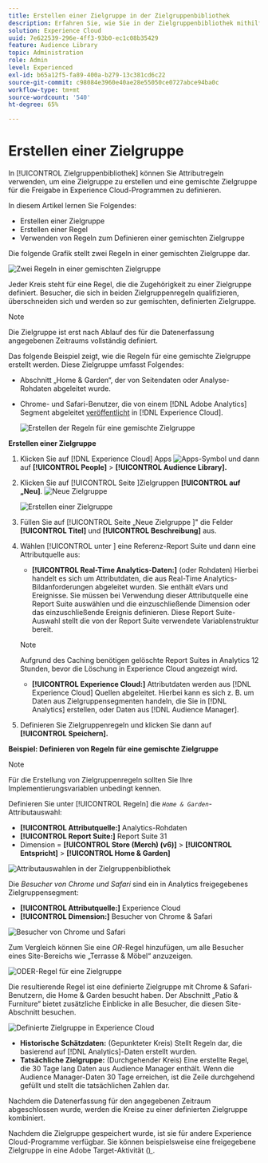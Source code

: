 ```yaml
---
title: Erstellen einer Zielgruppe in der Zielgruppenbibliothek
description: Erfahren Sie, wie Sie in der Zielgruppenbibliothek mithilfe von Attributregeln eine freigebbare Zielgruppe erstellen. Erfahren Sie, wie Sie eine Regel konfigurieren und eine gemischte Zielgruppe definieren.
solution: Experience Cloud
uuid: 7e622539-296e-4ff3-93b0-ec1c08b35429
feature: Audience Library
topic: Administration
role: Admin
level: Experienced
exl-id: b65a12f5-fa89-400a-b279-13c381cd6c22
source-git-commit: c98084e3960e40ae28e55050ce0727abce94ba0c
workflow-type: tm+mt
source-wordcount: '540'
ht-degree: 65%

---
```


# Erstellen einer Zielgruppe

In [!UICONTROL Zielgruppenbibliothek] können Sie Attributregeln verwenden, um eine Zielgruppe zu erstellen und eine gemischte Zielgruppe für die Freigabe in Experience Cloud-Programmen zu definieren.

In diesem Artikel lernen Sie Folgendes:

* Erstellen einer Zielgruppe
* Erstellen einer Regel
* Verwenden von Regeln zum Definieren einer gemischten Zielgruppe

Die folgende Grafik stellt zwei Regeln in einer gemischten Zielgruppe dar.

![Zwei Regeln in einer gemischten Zielgruppe](assets/audience_sharing.png)

Jeder Kreis steht für eine Regel, die die Zugehörigkeit zu einer Zielgruppe definiert. Besucher, die sich in beiden Zielgruppenregeln qualifizieren, überschneiden sich und werden so zur gemischten, definierten Zielgruppe.

>[!NOTE]
>
>Die Zielgruppe ist erst nach Ablauf des für die Datenerfassung angegebenen Zeitraums vollständig definiert.

Das folgende Beispiel zeigt, wie die Regeln für eine gemischte Zielgruppe erstellt werden. Diese Zielgruppe umfasst Folgendes:

* Abschnitt „Home &amp; Garden“, der von Seitendaten oder Analyse-Rohdaten abgeleitet wurde.
* Chrome- und Safari-Benutzer, die von einem [!DNL Adobe Analytics] Segment abgeleitet [veröffentlicht](overview.md) in [!DNL Experience Cloud].

  ![Erstellen der Regeln für eine gemischte Zielgruppe](assets/audience_create.png)

**Erstellen einer Zielgruppe**

1. Klicken Sie auf [!DNL Experience Cloud] Apps ![Apps-Symbol](assets/apps-icon.png) und dann auf **[!UICONTROL People]** > **[!UICONTROL Audience Library].**

1. Klicken Sie auf [!UICONTROL  Seite ]Zielgruppen **[!UICONTROL auf „Neu]**. ![Neue Zielgruppe](assets/add_icon_small.png)

   ![Erstellen einer Zielgruppe](assets/audience_create_new.png)

1. Füllen Sie auf [!UICONTROL  Seite „Neue Zielgruppe ]&quot; die Felder **[!UICONTROL Titel]** und **[!UICONTROL Beschreibung]** aus.
1. Wählen [!UICONTROL  unter ] eine Referenz-Report Suite und dann eine Attributquelle aus:

   * **[!UICONTROL Real-Time Analytics-Daten:]** (oder Rohdaten) Hierbei handelt es sich um Attributdaten, die aus Real-Time Analytics-Bildanforderungen abgeleitet wurden. Sie enthält eVars und Ereignisse. Sie müssen bei Verwendung dieser Attributquelle eine Report Suite auswählen und die einzuschließende Dimension oder das einzuschließende Ereignis definieren. Diese Report Suite-Auswahl stellt die von der Report Suite verwendete Variablenstruktur bereit.

   >[!NOTE]
   >
   >Aufgrund des Caching benötigen gelöschte Report Suites in Analytics 12 Stunden, bevor die Löschung in Experience Cloud angezeigt wird.

   * **[!UICONTROL Experience Cloud:]** Attributdaten werden aus [!DNL Experience Cloud] Quellen abgeleitet. Hierbei kann es sich z. B. um Daten aus Zielgruppensegmenten handeln, die Sie in [!DNL Analytics] erstellen, oder Daten aus [!DNL Audience Manager].

1. Definieren Sie Zielgruppenregeln und klicken Sie dann auf **[!UICONTROL Speichern].**

**Beispiel: Definieren von Regeln für eine gemischte Zielgruppe**

>[!NOTE]
>
>Für die Erstellung von Zielgruppenregeln sollten Sie Ihre Implementierungsvariablen unbedingt kennen.

Definieren Sie unter [!UICONTROL Regeln] die *`Home & Garden`*-Attributauswahl:

* **[!UICONTROL Attributquelle:]** Analytics-Rohdaten
* **[!UICONTROL Report Suite:]** Report Suite 31
* Dimension = **[!UICONTROL Store (Merch) (v6)]** > **[!UICONTROL Entspricht]** > **[!UICONTROL Home &amp; Garden]**

![Attributauswahlen in der Zielgruppenbibliothek](assets/home_garden.png)

Die *Besucher von Chrome und Safari* sind ein in Analytics freigegebenes Zielgruppensegment:

* **[!UICONTROL Attributquelle:]** Experience Cloud
* **[!UICONTROL Dimension:]** Besucher von Chrome &amp; Safari

![Besucher von Chrome und Safari](assets/chrome_safari.png)

Zum Vergleich können Sie eine *OR*-Regel hinzufügen, um alle Besucher eines Site-Bereichs wie „Terrasse &amp; Möbel“ anzuzeigen.

![ODER-Regel für eine Zielgruppe](assets/audiences_rule_patio.png)

Die resultierende Regel ist eine definierte Zielgruppe mit Chrome &amp; Safari-Benutzern, die Home &amp; Garden besucht haben. Der Abschnitt „Patio &amp; Furniture“ bietet zusätzliche Einblicke in alle Besucher, die diesen Site-Abschnitt besuchen.

![Definierte Zielgruppe in Experience Cloud](assets/defined_audience.png)

* **Historische Schätzdaten:** (Gepunkteter Kreis) Stellt Regeln dar, die basierend auf [!DNL Analytics]-Daten erstellt wurden.
* **Tatsächliche Zielgruppe:** (Durchgehender Kreis) Eine erstellte Regel, die 30 Tage lang Daten aus Audience Manager enthält. Wenn die Audience Manager-Daten 30 Tage erreichen, ist die Zeile durchgehend gefüllt und stellt die tatsächlichen Zahlen dar.

Nachdem die Datenerfassung für den angegebenen Zeitraum abgeschlossen wurde, werden die Kreise zu einer definierten Zielgruppe kombiniert.

Nachdem die Zielgruppe gespeichert wurde, ist sie für andere Experience Cloud-Programme verfügbar. Sie können beispielsweise eine freigegebene Zielgruppe in eine Adobe Target-Aktivität ([) ](https://experienceleague.adobe.com/en/docs/target/using/activities/activities).
